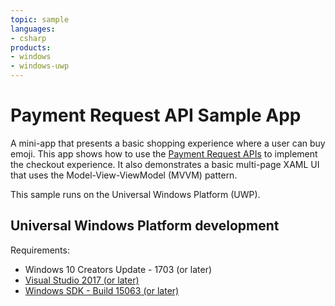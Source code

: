 ```yaml
---
topic: sample
languages:
- csharp
products:
- windows
- windows-uwp
---
```


# Payment Request API Sample App

A mini-app that presents a basic shopping experience where a user can buy emoji. This app shows how to use the
[Payment Request APIs](https://docs.microsoft.com/uwp/api/windows.applicationmodel.payments) to implement the checkout experience. It also demonstrates a basic multi-page XAML UI that uses
the Model-View-ViewModel (MVVM) pattern.

This sample runs on the Universal Windows Platform (UWP).

## Universal Windows Platform development

Requirements:

* Windows 10 Creators Update - 1703 (or later)
* [Visual Studio 2017 (or later)](https://www.visualstudio.com/downloads/)
* [Windows SDK - Build 15063 (or later)](https://developer.microsoft.com/windows/downloads/windows-10-sdk)

